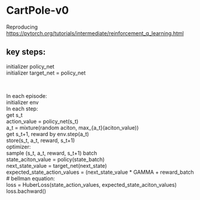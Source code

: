# CartPole-v0
Reproducing https://pytorch.org/tutorials/intermediate/reinforcement_q_learning.html

## key steps:

initializer policy_net  
initializer target_net = policy_net  

<br/>

In each episode:  
initializer env  
In each step:  
get s_t  
action_value = policy_net(s_t)  
a_t = mixture(random aciton, max_{a_t}(aciton_value))  
get s_t+1, reward by env.step(a_t)  
store(s_t, a_t, reward, s_t+1)  
optimizer:  
        sample (s_t, a_t, reward, s_t+1) batch  
        state_aciton_value = policy(state_batch)  
        next_state_value = target_net(next_state)  
        expected_state_action_values = (next_state_value * GAMMA + reward_batch  
        # bellman equation:  
        loss = HuberLoss(state_action_values, expected_state_aciton_values)  
        loss.bachward()  
